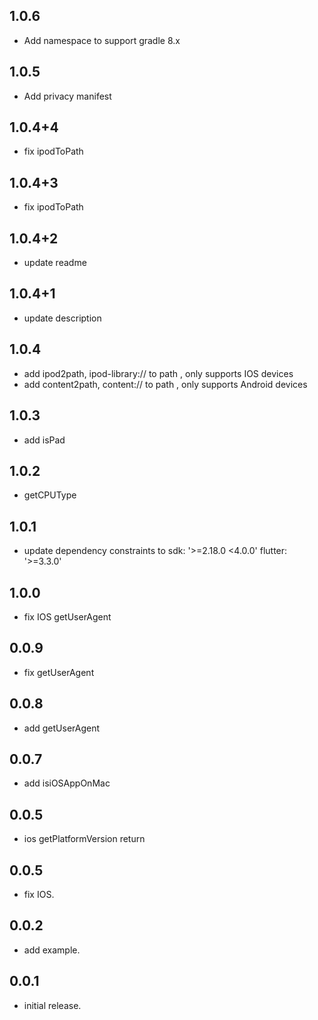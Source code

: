 ## 1.0.6

* Add namespace to support gradle 8.x

## 1.0.5

* Add privacy manifest

## 1.0.4+4

* fix ipodToPath

## 1.0.4+3

* fix ipodToPath

## 1.0.4+2

* update readme

## 1.0.4+1

* update description

## 1.0.4

* add ipod2path, ipod-library:// to path , only supports IOS devices
* add content2path, content:// to path , only supports Android devices

## 1.0.3

* add isPad

## 1.0.2

* getCPUType

## 1.0.1

* update dependency constraints to sdk: '>=2.18.0 <4.0.0' flutter: '>=3.3.0'

## 1.0.0

* fix IOS getUserAgent

## 0.0.9

* fix getUserAgent

## 0.0.8

* add getUserAgent

## 0.0.7

* add isiOSAppOnMac

## 0.0.5

* ios getPlatformVersion return

## 0.0.5

* fix IOS.

## 0.0.2

* add example.

## 0.0.1

* initial release.
